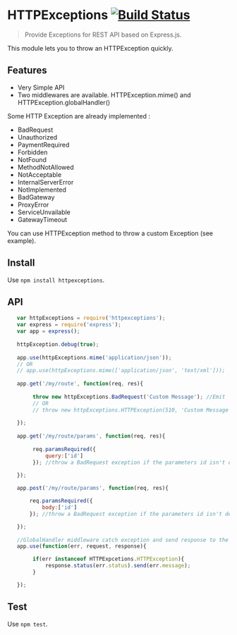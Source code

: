 # HTTPExceptions [![Build Status](https://travis-ci.org/Romakita/httpexceptions.svg?branch=master)](https://travis-ci.org/Romakita/httpexceptions)

> Provide Exceptions for REST API based on Express.js.

This module lets you to throw an HTTPException quickly.

## Features
* Very Simple API
* Two middlewares are available. HTTPException.mime() and HTTPException.globalHandler()

Some HTTP Exception are already implemented : 
 * BadRequest
 * Unauthorized
 * PaymentRequired
 * Forbidden
 * NotFound
 * MethodNotAllowed
 * NotAcceptable
 * InternalServerError
 * NotImplemented
 * BadGateway
 * ProxyError
 * ServiceUnvailable
 * GatewayTimeout
 
You can use HTTPException method to throw a custom Exception (see example).


## Install

Use `npm install httpexceptions`.

## API

``` javascript
   var httpExceptions = require('httpexceptions');
   var express = require('express');
   var app = express();
   
   httpException.debug(true);
   
   app.use(httpExceptions.mime('application/json'));
   // OR
   // app.use(httpExceptions.mime(['application/json', 'text/xml']));
   
   app.get('/my/route', function(req, res){
   
        throw new httpExceptions.BadRequest('Custom Message'); //Emit
        // OR
        // throw new httpExceptions.HTTPException(510, 'Custom Message');
   
   });
   
   app.get('/my/route/params', function(req, res){
      
        req.paramsRequired({
            query:['id']
        }); //throw a BadRequest exception if the parameters id isn't defined in queryParams
  
   });

   app.post('/my/route/params', function(req, res){

       req.paramsRequired({
           body:['id']
       }); //throw a BadRequest exception if the parameters id isn't defined in bodyParams

   });
   
   //GlobalHandler middleware catch exception and send response to the client
   app.use(function(err, request, response){

        if(err instanceof HTTPExpcetions.HTTPException){
            response.status(err.status).send(err.message);
        }

   });
```


## Test

Use `npm test`.


[travis]: https://travis-ci.org/